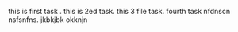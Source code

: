this is first task .
this is 2ed task.
this 3 file task.
fourth task
 nfdnscn 
nsfsnfns.
jkbkjbk
okknjn

